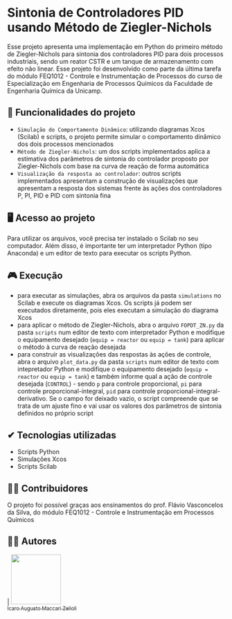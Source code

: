 # Sintonia de Controladores PID usando Método de Ziegler-Nichols

Esse projeto apresenta uma implementação em Python do primeiro método de Ziegler-Nichols para sintonia dos controladores PID para dois processos industriais, sendo um reator CSTR e um tanque de armazenamento com efeito não linear. Esse projeto foi desenvolvido como parte da última tarefa do módulo FEQ1012 - Controle e Instrumentação de Processos do curso de Especialização em Engenharia de Processos Químicos da Faculdade de Engenharia Química da Unicamp.

## :hammer: Funcionalidades do projeto

- `Simulação do Comportamento Dinâmico`: utilizando diagramas Xcos (Scilab) e scripts, o projeto permite simular o comportamento dinâmico dos dois processos mencionados
- `Método de Ziegler-Nichols`: um dos scripts implementados aplica a estimativa dos parâmetros de sintonia do controlador proposto por Ziegler-Nichols com base na curva de reação de forma automática
- `Visualização da resposta ao controlador`: outros scripts implementados apresentam a construção de visualizações que apresentam a resposta dos sistemas frente às ações dos controladores P, PI, PID e PID com sintonia fina


## 🖥 Acesso ao projeto

Para utilizar os arquivos, você precisa ter instalado o Scilab no seu computador. Além disso, é importante ter um interpretador Python (tipo Anaconda) e um editor de texto para executar os scripts Python.

## 🎮 Execução

- para executar as simulações, abra os arquivos da pasta `simulations` no Scilab e execute os diagramas Xcos. Os scripts já podem ser executados diretamente, pois eles executam a simulação do diagrama Xcos
- para aplicar o método de Ziegler-Nichols, abra o arquivo `FOPDT_ZN.py` da pasta `scripts` num editor de texto com interpretador Python e modifique o equipamento desejado (`equip = reactor` ou `equip = tank`) para aplicar o método à curva de reação desejada
- para construir as visualizações das respostas às ações de controle, abra o arquivo `plot_data.py` da pasta `scripts` num editor de texto com intepretador Python e modifique o equipamento desejado (`equip = reactor` ou `equip = tank`) e também informe qual a ação de controle desejada (`CONTROL`) - sendo `p` para controle proporcional, `pi` para controle proporcional-integral, `pid` para controle proporcional-integral-derivativo. Se o campo for deixado vazio, o script compreende que se trata de um ajuste fino e vai usar os valores dos parâmetros de sintonia definidos no próprio script

## ✔ Tecnologias utilizadas

- Scripts Python
- Simulações Xcos
- Scripts Scilab

## 👨‍🔧 Contribuidores

O projeto foi possível graças aos ensinamentos do prof. Flávio Vasconcelos da Silva, do módulo FEQ1012 - Controle e Instrumentação em Processos Químicos

## 👨‍🎓 Autores

| [<img src="https://avatars.githubusercontent.com/u/42342168?s=400&u=6aa00c4fdc744dca529170a61a19c38d2bed1689&v=4" width=115><br><sub>Ícaro Augusto Maccari Zelioli</sub>](https://github.com/IAugustoMZ)
